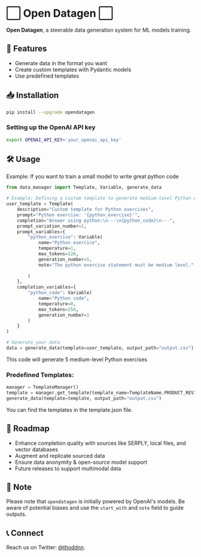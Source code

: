 # ⬜️ Open Datagen ⬜️

**Open Datagen**, a steerable data generation system for ML models training.

## 🌱 Features

- Generate data in the format you want
- Create custom templates with Pydantic models
- Use predefined templates

## 📥 Installation

```bash
pip install --upgrade opendatagen
```

### Setting up the OpenAI API key

```bash
export OPENAI_API_KEY='your_openai_api_key'
```

## 🛠 Usage

Example: If you want to train a small model to write great python code

```python
from data_manager import Template, Variable, generate_data

# Example: Defining a custom template to generate medium-level Python exercises
user_template = Template(
    description="Custom template for Python exercises",
    prompt="Python exercise: '{python_exercise}'",
    completion="Answer using python:\n---\n{python_code}\n---",
    prompt_variation_number=1,
    prompt_variables={
        "python_exercise": Variable(
            name="Python exercice",
            temperature=1,
            max_tokens=126,
            generation_number=5,
            note="The python exercise statement must be medium level."
        
        )
    },
    completion_variables={
        "python_code": Variable(
            name="Python code",
            temperature=0,
            max_tokens=256,
            generation_number=1
        )
    }
)

# Generate your data
data = generate_data(template=user_template, output_path="output.csv")
```

This code will generate 5 medium-level Python exercises

### Predefined Templates:

```python
manager = TemplateManager()
template = manager.get_template(template_name=TemplateName.PRODUCT_REVIEW.value)
generate_data(template=template, output_path="output.csv")
```

You can find the templates in the template.json file.

## 🚀 Roadmap 

- Enhance completion quality with sources like SERPLY, local files, and vector databases
- Augment and replicate sourced data
- Ensure data anonymity & open-source model support
- Future releases to support multimodal data
  
## 📣 Note 

Please note that `opendatagen` is initially powered by OpenAI's models. Be aware of potential biases and use the `start_with` and `note` field to guide outputs.


## 📞 Connect 

Reach us on Twitter: [@thoddnn](https://twitter.com/thoddnn).